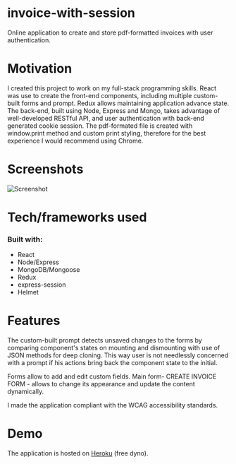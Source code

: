 # invoice-with-session

Online application to create and store pdf-formatted invoices with user authentication.

# Motivation

I created this project to work on my full-stack programming skills. React was use to create the front-end components, including multiple custom-built forms and prompt. Redux allows maintaining application advance state. The back-end, built using Node, Express and Mongo, takes advantage of well-developed RESTful API, and user authentication with back-end generated cookie session. The pdf-formated file is created with window.print method and custom print styling, therefore for the best experience I would recommend using Chrome. 

# Screenshots

![Screenshot](https://k2project.github.io/portfolio/static/media/invoice.32d9cf4f.png)

# Tech/frameworks used

### Built with:
- React
- Node/Express
- MongoDB/Mongoose
- Redux
- express-session
- Helmet


# Features

The custom-built prompt detects unsaved changes to the forms by comparing component's states on mounting and dismounting with use of JSON methods for deep cloning. This way user is not needlessly concerned with a prompt if his actions bring back the component state to the initial.

Forms allow to add and edit custom fields.
Main form- CREATE INVOICE FORM - allows to change its appearance and update the content dynamically.

I made the application compliant with the WCAG accessibility standards.

# Demo

The application is hosted on [Heroku](https://invoice-pdf-generator.herokuapp.com) (free dyno).
